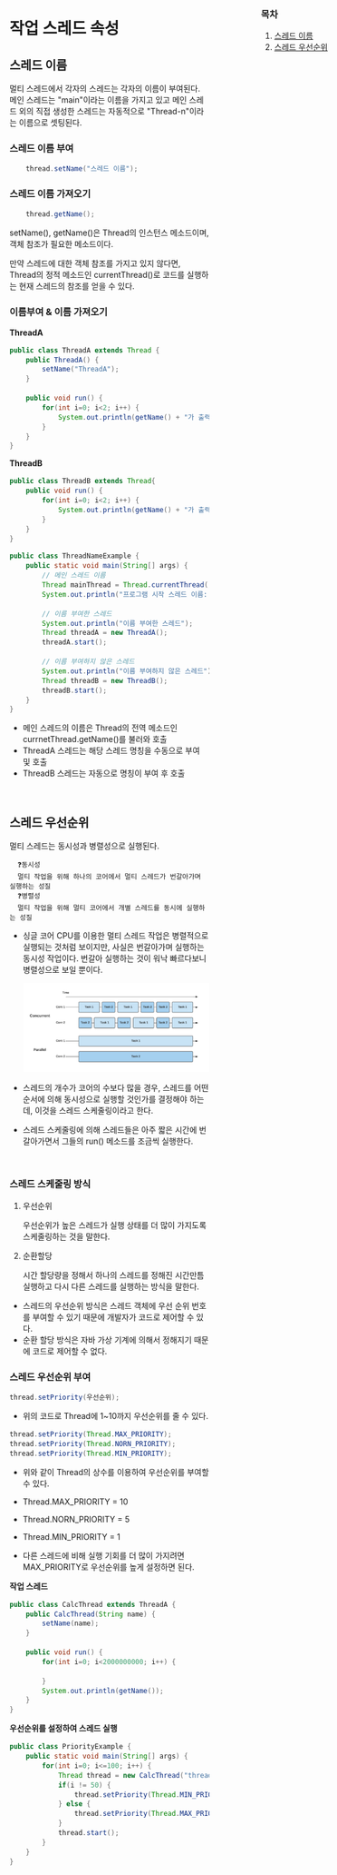 <!-- 목차 영역 -->
<div style="position:fixed; right:0; width:30%;">

### 목차
1. [스레드 이름](#스레드-이름)
2. [스레드 우선순위](#스레드-우선순위)

</div>

<!-- 본문 영역 -->
<div style="top:10%; width:70%;">

# 작업 스레드 속성
## 스레드 이름
멀티 스레드에서 각자의 스레드는 각자의 이름이 부여된다. 메인 스레드는 "main"이라는 이름을 가지고 있고 메인 스레드 외의 직접 생성한 스레드는 자동적으로 "Thread-n"이라는 이름으로 셋팅된다.

### 스레드 이름 부여
```JAVA
    thread.setName("스레드 이름");
```
### 스레드 이름 가져오기
```JAVA
    thread.getName();
```

setName(), getName()은 Thread의 인스턴스 메소드이며, 객체 참조가 필요한 메소드이다. 

만약 스레드에 대한 객체 참조를 가지고 있지 않다면, Thread의 정적 메소드인 currentThread()로 코드를 실행하는 현재 스레드의 참조를 얻을 수 있다.

### 이름부여 & 이름 가져오기
**ThreadA**
```JAVA
public class ThreadA extends Thread {
    public ThreadA() {
        setName("ThreadA");
    }

    public void run() {
        for(int i=0; i<2; i++) {
            System.out.println(getName() + "가 출력한 내용");
        }
    }
}
```

**ThreadB**
```JAVA
public class ThreadB extends Thread{
    public void run() {
        for(int i=0; i<2; i++) {
            System.out.println(getName() + "가 출력한 내용");
        }
    }
}
```

```JAVA
public class ThreadNameExample {
    public static void main(String[] args) {
        // 메인 스레드 이름
        Thread mainThread = Thread.currentThread();
        System.out.println("프로그램 시작 스레드 이름: " + mainThread.getName());

        // 이름 부여한 스레드
        System.out.println("이름 부여한 스레드");
        Thread threadA = new ThreadA();
        threadA.start();
        
        // 이름 부여하지 않은 스레드
        System.out.println("이름 부여하지 않은 스레드");
        Thread threadB = new ThreadB();
        threadB.start();
    }
}
```
- 메인 스레드의 이름은 Thread의 전역 메소드인 currnetThread.getName()를 불러와 호출
- ThreadA 스레드는 해당 스레드 명칭을 수동으로 부여 및 호출
- ThreadB 스레드는 자동으로 명칭이 부여 후 호출

<br>

## 스레드 우선순위
멀티 스레드는 동시성과 병렬성으로 실행된다.


      ❓동시성
      멀티 작업을 위해 하나의 코어에서 멀티 스레드가 번갈아가며 실행하는 성질
      ❓병렬성
      멀티 작업을 위해 멀티 코어에서 개별 스레드를 동시에 실행하는 성질

- 싱글 코어 CPU를 이용한 멀티 스레드 작업은 병렬적으로 실행되는 것처럼 보이지만, 사실은 번갈아가며 실행하는 동시성 작업이다. 번갈아 실행하는 것이 워낙 빠르다보니 병렬성으로 보일 뿐이다.

    ![Alt text](image.png)

- 스레드의 개수가 코어의 수보다 많을 경우, 스레드를 어떤 순서에 의해 동시성으로 실행할 것인가를 결정해야 하는데, 이것을 스레드 스케줄링이라고 한다. 
- 스레드 스케줄링에 의해 스레드들은 아주 짧은 시간에 번갈아가면서 그들의 run() 메소드를 조금씩 실행한다.

<br>

### 스레드 스케줄링 방식
1. 우선순위
    
    우선순위가 높은 스레드가 실행 상태를 더 많이 가지도록 스케줄링하는 것을 말한다.
2. 순환할당

    시간 할당량을 정해서 하나의 스레드를 정해진 시간만틈 실행하고 다시 다른 스레드를 실행하는 방식을 말한다.

- 스레드의 우선순위 방식은 스레드 객체에 우선 순위 번호를 부여할 수 있기 때문에 개발자가 코드로 제어할 수 있다. 
- 순환 할당 방식은 자바 가상 기계에 의해서 정해지기 때문에 코드로 제어할 수 없다.

### 스레드 우선순위 부여
```JAVA
thread.setPriority(우선순위);
``` 
- 위의 코드로 Thread에 1~10까지 우선순위를 줄 수 있다.
```JAVA
thread.setPriority(Thread.MAX_PRIORITY);
thread.setPriority(Thread.NORN_PRIORITY);
thread.setPriority(Thread.MIN_PRIORITY);  
```
- 위와 같이 Thread의 상수를 이용하여 우선순위를 부여할 수 있다.
- Thread.MAX_PRIORITY  = 10
- Thread.NORN_PRIORITY = 5
- Thread.MIN_PRIORITY  = 1

- 다른 스레드에 비해 실행 기회를 더 많이 가지려면 MAX_PRIORITY로 우선순위를 높게 설정하면 된다.

**작업 스레드**
```JAVA
public class CalcThread extends ThreadA {
    public CalcThread(String name) {
        setName(name);
    }

    public void run() {
        for(int i=0; i<2000000000; i++) {

        }
        System.out.println(getName());
    }
}
```

**우선순위를 설정하여 스레드 실행**
```JAVA
public class PriorityExample {
    public static void main(String[] args) {
        for(int i=0; i<=100; i++) {
            Thread thread = new CalcThread("thread" + i);
            if(i != 50) {
                thread.setPriority(Thread.MIN_PRIORITY);
            } else {
                thread.setPriority(Thread.MAX_PRIORITY);
            }
            thread.start();
        }
    }
}
```
</div>